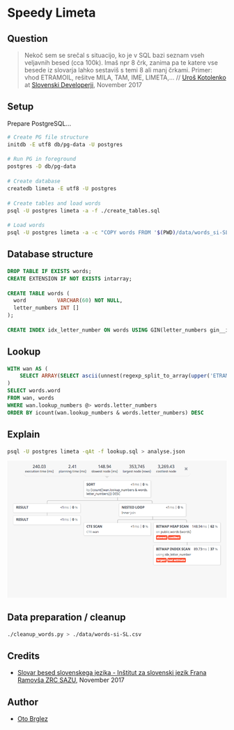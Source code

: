 # Speedy Limeta

## Question

> Nekoč sem se srečal s situacijo, ko je v SQL bazi seznam vseh veljavnih besed (cca 100k).
Imaš npr 8 črk, zanima pa te katere vse besede iz slovarja lahko sestaviš s temi 8 ali manj črkami.
Primer: vhod ETRAMOIL, rešitve MILA, TAM, IME, LIMETA,... // [Uroš Kotolenko](https://twitter.com/ukotolenko) at [Slovenski Developerji](https://www.facebook.com/groups/272812582821861/permalink/1097738063662638/), November 2017  

## Setup

Prepare PostgreSQL...

```bash
# Create PG file structure
initdb -E utf8 db/pg-data -U postgres 

# Run PG in foreground
postgres -D db/pg-data

# Create database
createdb limeta -E utf8 -U postgres

# Create tables and load words
psql -U postgres limeta -a -f ./create_tables.sql

# Load words
psql -U postgres limeta -a -c "COPY words FROM '$(PWD)/data/words_si-SL.csv' CSV DELIMITER ','"
```

## Database structure

```sql
DROP TABLE IF EXISTS words;
CREATE EXTENSION IF NOT EXISTS intarray;

CREATE TABLE words (
  word          VARCHAR(60) NOT NULL,
  letter_numbers INT []
);

CREATE INDEX idx_letter_number ON words USING GIN(letter_numbers gin__int_ops);
```

## Lookup

```sql
WITH wan AS (
	SELECT ARRAY(SELECT ascii(unnest(regexp_split_to_array(upper('ETRAMOIL'), ''))))::int[] as lookup_numbers
)
SELECT words.word
FROM wan, words
WHERE wan.lookup_numbers @> words.letter_numbers
ORDER BY icount(wan.lookup_numbers & words.letter_numbers) DESC
```

## Explain

```bash
psql -U postgres limeta -qAt -f lookup.sql > analyse.json
```

![Explain](plan.png "Explain visualized")


## Data preparation / cleanup

```bash
./cleanup_words.py > ./data/words-si-SL.csv
```

## Credits

- [Slovar besed slovenskega jezika - Inštitut za slovenski jezik Frana Ramovša ZRC SAZU](http://bos.zrc-sazu.si/sbsj.html), November 2017

## Author

- [Oto Brglez](https://github.com/otobrglez)